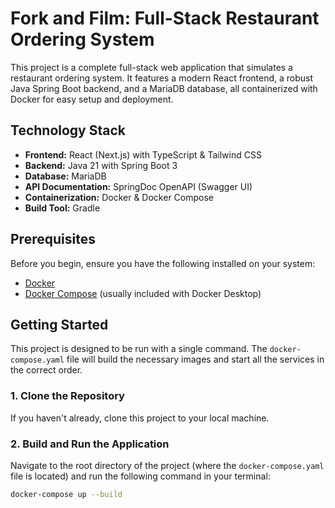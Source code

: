 # Fork and Film: Full-Stack Restaurant Ordering System

This project is a complete full-stack web application that simulates a restaurant ordering system. It features a modern React frontend, a robust Java Spring Boot backend, and a MariaDB database, all containerized with Docker for easy setup and deployment.

## Technology Stack

* **Frontend:** React (Next.js) with TypeScript & Tailwind CSS
* **Backend:** Java 21 with Spring Boot 3
* **Database:** MariaDB
* **API Documentation:** SpringDoc OpenAPI (Swagger UI)
* **Containerization:** Docker & Docker Compose
* **Build Tool:** Gradle

## Prerequisites

Before you begin, ensure you have the following installed on your system:

* [Docker](https://docs.docker.com/get-docker/)
* [Docker Compose](https://docs.docker.com/compose/install/) (usually included with Docker Desktop)

## Getting Started

This project is designed to be run with a single command. The `docker-compose.yaml` file will build the necessary images and start all the services in the correct order.

### 1. Clone the Repository

If you haven't already, clone this project to your local machine.

### 2. Build and Run the Application

Navigate to the root directory of the project (where the `docker-compose.yaml` file is located) and run the following command in your terminal:

```bash
docker-compose up --build